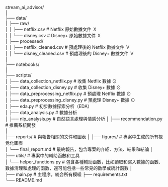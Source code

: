 stream_ai_advisor/  
│   
├── data/   
│   ├── raw/    
│   │   ├── netflix.csv       # Netflix 原始數據文件 Ｘ    
│   │   └── disney.csv        # Disney+ 原始數據文件 Ｘ    
│   ├── processed/  
│   │   ├── netflix_cleaned.csv  # 預處理後的 Netflix 數據文件 Ｖ  
│   │   └── disney_cleaned.csv   # 預處理後的 Disney+ 數據文件 Ｖ  
│   
├── notebooks/  
│   
├── scripts/    
│   ├── data_collection_netflix.py     # 收集 Netflix 數據 ⊙  
│   ├── data_collection_disney.py      # 收集 Disney+ 數據 ⊙  
│   ├── data_preprocessing_netflix.py  # 預處理 Netflix 數據 ⊙    
│   ├── data_preprocessing_disney.py   # 預處理 Disney+ 數據 ⊙    
│   ├── eda.py                         # 初步數據探索分析（EDA）    
│   ├── data_analysis.py               # 數據分析   
│   ├── nlp_analysis.py                # 自然語言處理與情感分析 
│   ├── recommendation.py              # 推薦系統開發   
│   
├── reports/             # 與報告相關的文件和圖表 
│   ├── figures/         # 專案中生成的所有視覺化圖表   
│   └── final_report.md  # 最終報告，包含專案的介紹、方法、結果和結論
│   
├── utils/                   # 專案中的輔助函數和工具   
│   └── helper_functions.py  # 包含各種輔助函數，比如讀取和寫入數據的函數、數據清理和處理的函數，還可能包括一些常見的數學或統計函數 
│   
├── main.py  # 主程序，統合所有模組 
├── requirements.txt    
└── README.md   
